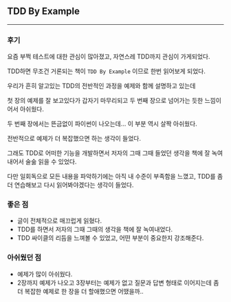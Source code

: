 ## TDD By Example

---

### 후기

요즘 부쩍 테스트에 대한 관심이 많아졌고, 자연스레 TDD까지 관심이 가게되었다.

TDD하면 무조건 거론되는 책이 `TDD By Example` 이므로 한번 읽어보게 되었다.

우리가 흔히 알고있는 TDD의 전반적인 과정을 예제와 함께 설명하고 있는데

첫 장의 예제를 잘 보고있다가 갑자기 마무리되고 두 번째 장으로 넘어가는 듯한 느낌이어서 아쉬웠다.

두 번째 장에서는 뜬금없이 파이썬이 나오는데... 이 부분 역시 살짝 아쉬웠다.

전반적으로 예제가 더 복잡했으면 하는 생각이 들었다.

그래도 TDD로 어떠한 기능을 개발하면서 저자의 그때 그때 들었던 생각을 책에 잘 녹여내어서 술숧 읽을 수 있었다.

다만 일회독으로 모든 내용을 파악하기에는 아직 내 수준이 부족함을 느꼈고, TDD를 좀 더 연습해보고 다시 읽어봐야겠다는 생각이 들었다. 

### 좋은 점
- 글이 전체적으로 매끄럽게 읽혔다.
- TDD를 하면서 저자의 그때 그때의 생각을 책에 잘 녹여내었다.
- TDD 싸이클의 리듬을 느껴볼 수 있었고, 어떤 부분이 중요한지 강조해준다.

### 아쉬웠던 점
- 예제가 많이 아쉬웠다.
- 2장까지 예제가 나오고 3장부터는 예제가 없고 질문과 답변 형태로 이어지는데 좀 더 복잡한 예제로 한 장을 더 할애했으면 어땠을까..



